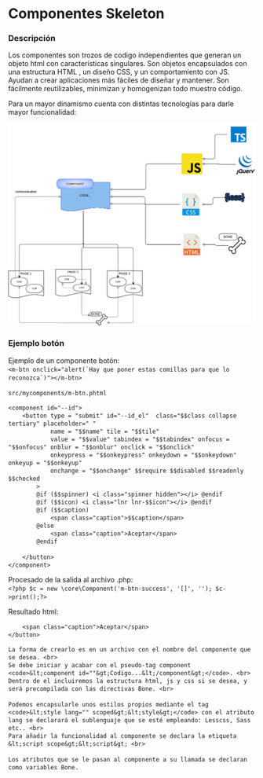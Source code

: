 # Componentes Skeleton

### Descripción
Los componentes son trozos de codigo independientes que generan un objeto html con características singulares.
Son objetos encapsulados con una estructura HTML , un diseño CSS, y un comportamiento con JS. 
Ayudan a crear aplicaciones más fáciles de diseñar y mantener.
Son fácilmente reutilizables, minimizan y homogenizan todo muestro código. 

Para un mayor dinamismo cuenta con distintas tecnologías para darle mayor funcionalidad: 

![ESQUEMA](img/Sistemacomponentes.png "Esquema del SkeletonPHP")

### Ejemplo botón
Ejemplo de un componente botón:  
``<m-btn onclick="alert(`Hay que poner estas comillas para que lo reconozca`)"></m-btn>``

`src/mycomponents/m-btn.phtml`
```
<component id="--id"> 
    <button type = "submit" id="--id_el"  class="$$class collapse tertiary" placeholder=" "
            name = "$$name" tile = "$$tile"
            value = "$$value" tabindex = "$$tabindex" onfocus = "$$onfocus" onblur = "$$onblur" onclick = "$$onclick"
            onkeypress = "$$onkeypress" onkeydown = "$$onkeydown" onkeyup = "$$onkeyup"
            onchange = "$$onchange" $$require $$disabled $$readonly $$checked  
        >
        @if ($$spinner) <i class="spinner hidden"></i> @endif
        @if ($$icon) <i class="lnr lnr-$$icon"></i> @endif
        @if ($$caption) 
            <span class="caption">$$caption</span> 
        @else
            <span class="caption">Aceptar</span> 
        @endif
        
    </button>
</component>
```
Procesado de la salida al archivo .php:  
`<?php $c = new \core\Component('m-btn-success', '[]', ''); $c->print();?>`

Resultado html:  
```<button type="submit" id="tag619cca9846628_el" class=" collapse tertiary" placeholder=" ">
    <span class="caption">Aceptar</span> 
</button>
```

 
    La forma de crearlo es en un archivo con el nombre del componente que se desea. <br>
    Se debe iniciar y acabar con el pseudo-tag component <code>&lt;component id=""&gt;Codigo...&lt;/component&gt;</code>. <br>
    Dentro de el incluiremos la estructura html, js y css si se desea, y será precompilada con las directivas Bone. <br>

    Podemos encapsularle unos estilos propios mediante el tag <code>&lt;style lang="" scoped&gt;&lt;style&gt;</code> con el atributo lang se declarará el sublenguaje que se esté empleando: Lesscss, Sass etc.. <br>
    Para añadir la funcionalidad al componente se declara la etiqueta &lt;script scope&gt;&lt;script&gt; <br>

    Los atributos que se le pasan al componente a su llamada se declaran como variables Bone. 
   